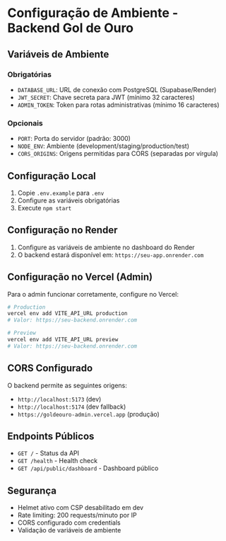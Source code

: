 # Configuração de Ambiente - Backend Gol de Ouro

## Variáveis de Ambiente

### Obrigatórias
- `DATABASE_URL`: URL de conexão com PostgreSQL (Supabase/Render)
- `JWT_SECRET`: Chave secreta para JWT (mínimo 32 caracteres)
- `ADMIN_TOKEN`: Token para rotas administrativas (mínimo 16 caracteres)

### Opcionais
- `PORT`: Porta do servidor (padrão: 3000)
- `NODE_ENV`: Ambiente (development/staging/production/test)
- `CORS_ORIGINS`: Origens permitidas para CORS (separadas por vírgula)

## Configuração Local

1. Copie `.env.example` para `.env`
2. Configure as variáveis obrigatórias
3. Execute `npm start`

## Configuração no Render

1. Configure as variáveis de ambiente no dashboard do Render
2. O backend estará disponível em: `https://seu-app.onrender.com`

## Configuração no Vercel (Admin)

Para o admin funcionar corretamente, configure no Vercel:

```bash
# Production
vercel env add VITE_API_URL production
# Valor: https://seu-backend.onrender.com

# Preview
vercel env add VITE_API_URL preview  
# Valor: https://seu-backend.onrender.com
```

## CORS Configurado

O backend permite as seguintes origens:
- `http://localhost:5173` (dev)
- `http://localhost:5174` (dev fallback)
- `https://goldeouro-admin.vercel.app` (produção)

## Endpoints Públicos

- `GET /` - Status da API
- `GET /health` - Health check
- `GET /api/public/dashboard` - Dashboard público

## Segurança

- Helmet ativo com CSP desabilitado em dev
- Rate limiting: 200 requests/minuto por IP
- CORS configurado com credentials
- Validação de variáveis de ambiente
